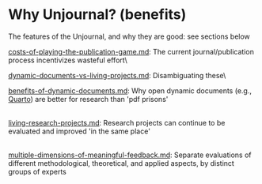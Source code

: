 # Why Unjournal? (benefits)

The features of the Unjournal, and why they are good: see sections below

[costs-of-playing-the-publication-game.md](costs-of-playing-the-publication-game.md "mention"): The current journal/publication process incentivizes wasteful effort\


[dynamic-documents-vs-living-projects.md](dynamic-documents-vs-living-projects.md "mention"): Disambiguating these\


[benefits-of-dynamic-documents.md](benefits-of-dynamic-documents.md "mention"): Why open dynamic documents (e.g., [Quarto](https://www.quarto.org)) are better for research than 'pdf prisons'&#x20;

\
[living-research-projects.md](living-research-projects.md "mention"): Research projects can continue to be evaluated and improved 'in the same place'

\
[multiple-dimensions-of-meaningful-feedback.md](multiple-dimensions-of-meaningful-feedback.md "mention"): Separate evaluations of different methodological, theoretical, and applied aspects, by distinct groups of experts

